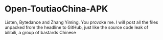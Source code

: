 # Open-ToutiaoChina-APK

Listen, Bytedance and Zhang Yiming. You provoke me. 
I will post all the files unpacked from the headline to GitHub, 
just like the source code leak of bilibili, a group of bastards Chinese
